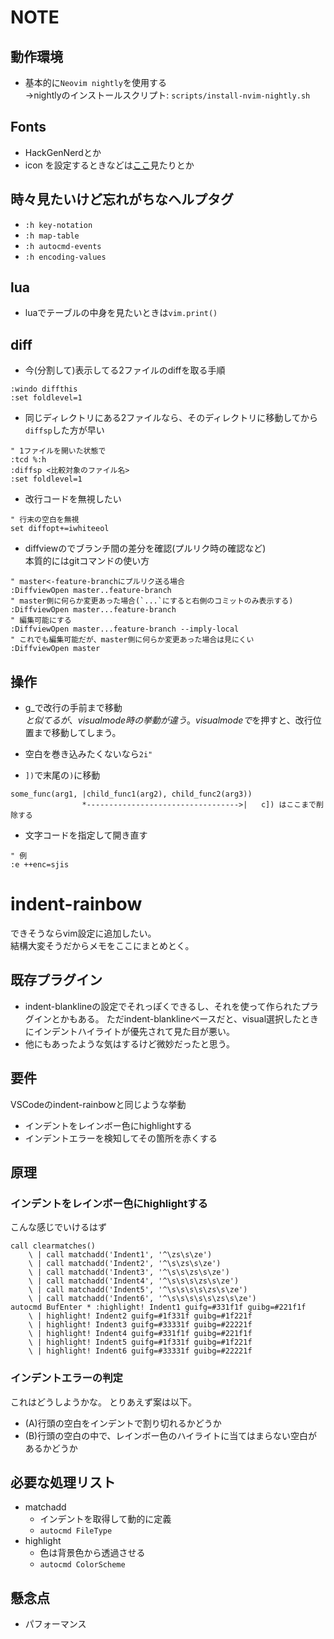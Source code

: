 # NOTE

## 動作環境

- 基本的に`Neovim nightly`を使用する  
→nightlyのインストールスクリプト: `scripts/install-nvim-nightly.sh`

## Fonts  

- HackGenNerdとか
- icon を設定するときなどは[ここ](https://www.nerdfonts.com/cheat-sheet)見たりとか

## 時々見たいけど忘れがちなヘルプタグ

- `:h key-notation`
- `:h map-table`
- `:h autocmd-events`
- `:h encoding-values`

## lua

- luaでテーブルの中身を見たいときは`vim.print()`

## diff

- 今(分割して)表示してる2ファイルのdiffを取る手順

```vim
:windo diffthis
:set foldlevel=1
```

- 同じディレクトリにある2ファイルなら、そのディレクトリに移動してから`diffsp`した方が早い

```vim
" 1ファイルを開いた状態で
:tcd %:h
:diffsp <比較対象のファイル名>
:set foldlevel=1
```
- 改行コードを無視したい

```vim
" 行末の空白を無視
set diffopt+=iwhiteeol
```

- diffviewのでブランチ間の差分を確認(プルリク時の確認など)  
本質的にはgitコマンドの使い方

```vim
" master<-feature-branchにプルリク送る場合
:DiffviewOpen master..feature-branch
" master側に何らか変更あった場合(`...`にすると右側のコミットのみ表示する)
:DiffviewOpen master...feature-branch
" 編集可能にする
:DiffviewOpen master...feature-branch --imply-local
" これでも編集可能だが、master側に何らか変更あった場合は見にくい
:DiffviewOpen master
```


## 操作

- g_で改行の手前まで移動  
$と似てるが、visual mode時の挙動が違う。
visual modeで$を押すと、改行位置まで移動してしまう。

- 空白を巻き込みたくないなら`2i"`

- `])`で末尾の`)`に移動

```
some_func(arg1, |child_func1(arg2), child_func2(arg3))
                *---------------------------------->|   c]) はここまで削除する
```

- 文字コードを指定して開き直す

```vim
" 例
:e ++enc=sjis
```

# indent-rainbow

できそうならvim設定に追加したい。  
結構大変そうだからメモをここにまとめとく。

## 既存プラグイン

- indent-blanklineの設定でそれっぽくできるし、それを使って作られたプラグインとかもある。
ただindent-blanklineベースだと、visual選択したときにインデントハイライトが優先されて見た目が悪い。
- 他にもあったような気はするけど微妙だったと思う。

## 要件

VSCodeのindent-rainbowと同じような挙動

- インデントをレインボー色にhighlightする
- インデントエラーを検知してその箇所を赤くする

## 原理

### インデントをレインボー色にhighlightする

こんな感じでいけるはず

```vim
call clearmatches()
    \ | call matchadd('Indent1', '^\zs\s\ze')
    \ | call matchadd('Indent2', '^\s\zs\s\ze')
    \ | call matchadd('Indent3', '^\s\s\zs\s\ze')
    \ | call matchadd('Indent4', '^\s\s\s\zs\s\ze')
    \ | call matchadd('Indent5', '^\s\s\s\s\zs\s\ze')
    \ | call matchadd('Indent6', '^\s\s\s\s\s\zs\s\ze')
autocmd BufEnter * :highlight! Indent1 guifg=#331f1f guibg=#221f1f
    \ | highlight! Indent2 guifg=#1f331f guibg=#1f221f
    \ | highlight! Indent3 guifg=#33331f guibg=#22221f
    \ | highlight! Indent4 guifg=#331f1f guibg=#221f1f
    \ | highlight! Indent5 guifg=#1f331f guibg=#1f221f
    \ | highlight! Indent6 guifg=#33331f guibg=#22221f
```

### インデントエラーの判定

これはどうしようかな。
とりあえず案は以下。

- (A)行頭の空白をインデントで割り切れるかどうか
- (B)行頭の空白の中で、レインボー色のハイライトに当てはまらない空白があるかどうか

## 必要な処理リスト

- matchadd
    - インデントを取得して動的に定義
    - `autocmd FileType`
- highlight
    - 色は背景色から透過させる
    - `autocmd ColorScheme`

## 懸念点

- パフォーマンス
